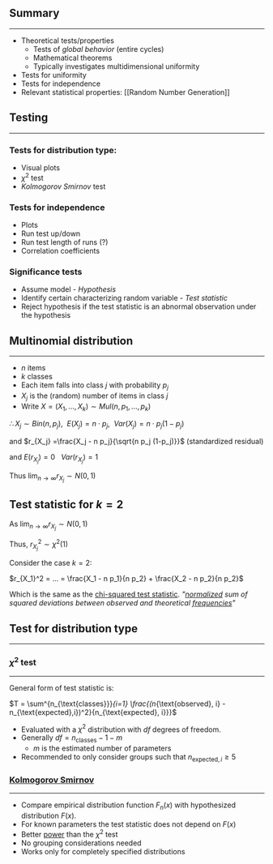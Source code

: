 ## Summary
----
- Theoretical tests/properties
	- Tests of *global behavior* (entire cycles)
	- Mathematical theorems
	- Typically investigates multidimensional uniformity
- Tests for uniformity
- Tests for independence
- Relevant statistical properties: [[Random Number Generation]]

## Testing
---
### Tests for distribution type:
- Visual plots
- $\chi^2$ test
- *Kolmogorov Smirnov* test
### Tests for independence
- Plots
- Run test up/down
- Run test length of runs (?)
- Correlation coefficients
### Significance tests
- Assume model - *Hypothesis*
- Identify certain characterizing random variable - *Test statistic*
- Reject hypothesis if the test statistic is an abnormal observation under the hypothesis

## Multinomial distribution
-----
- $n$ items
- $k$ classes
- Each item falls into class $j$ with probability $p_j$
- $X_j$ is the (random) number of items in class $j$
- Write $X = (X_1, ..., X_k) \sim Mul(n, p_1, ..., p_k)$

$\therefore X_j \sim Bin(n, p_j), \ \ E(X_j) = n \cdot p_j, \ \ Var(X_j) = n \cdot p_j (1-p_j)$ 

and $r_{X_j} =\frac{X_j - n p_j}{\sqrt{n p_j (1-p_j)}}$  (standardized residual)

and $E(r_{X_j}) = 0 \ \ \ Var(r_{X_j})= 1$

Thus $\lim_{n \to \infty} r_{X_j} \sim N(0,1)$
## Test statistic for $k=2$

As $\lim_{n \to \infty} r_{X_j} \sim N(0,1)$

Thus, $r_{X_j}^2 \sim \chi^2 (1)$

Consider the case $k = 2$:

$r_{X_1}^2 = ... = \frac{X_1 - n p_1}{n p_2} + \frac{X_2 - n p_2}{n p_2}$ 

Which is the same as the [chi-squared test statistic](https://en.wikipedia.org/wiki/Pearson%27s_chi-squared_test). *"[normalized](https://en.wikipedia.org/wiki/Normalization_(statistics) "Normalization (statistics)") sum of squared deviations between observed and theoretical [frequencies](https://en.wikipedia.org/wiki/Frequency_(statistics))"*

## Test for distribution type
----
### $\chi^2$ test
----
General form of test statistic is:

$T = \sum^{n_{\text{classes}}}_{i=1} \frac{(n_{\text{observed}, i} - n_{\text{expected},i})^2}{n_{\text{expected}, i}}}$

- Evaluated with a $\chi^2$ distribution with $df$ degrees of freedom.
- Generally $df = n_{\text{classes}} - 1 - m$ 
	- $m$ is the estimated number of parameters
- Recommended to only consider groups such that $n_{\text{expected}, i} \geq 5$
### [Kolmogorov Smirnov](https://en.wikipedia.org/wiki/Kolmogorov%E2%80%93Smirnov_test)
----
- Compare empirical distribution function $F_n(x)$ with hypothesized distribution $F(x)$.
- For known parameters the test statistic does not depend on $F(x)$
- Better [power](https://en.wikipedia.org/wiki/Power_of_a_test) than the $\chi^2$ test
- No grouping considerations  needed
- Works only for completely specified distributions

